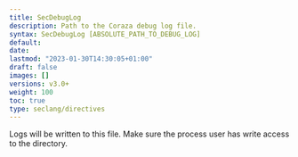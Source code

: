 ```yaml
---
title: SecDebugLog
description: Path to the Coraza debug log file.
syntax: SecDebugLog [ABSOLUTE_PATH_TO_DEBUG_LOG]
default: 
date: 
lastmod: "2023-01-30T14:30:05+01:00"
draft: false
images: []
versions: v3.0+
weight: 100
toc: true
type: seclang/directives
---
```

[//]: <> (This file is generated by tools/directivesgen. DO NOT EDIT.)
Logs will be written to this file. Make sure the process user has write access to the
directory.

